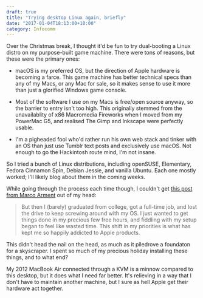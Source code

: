 ```yaml
---
draft: true
title: "Trying desktop Linux again, briefly"
date: "2017-01-04T18:13:00+10:00"
category: Infocomm
---
```

Over the Christmas break, I thought it'd be fun to try dual-booting a  Linux distro on my purpose-built game machine. There were tons of reasons, but these were the primary ones:

* macOS is my preferred OS, but the direction of Apple hardware is becoming a farce. This game machine has better technical specs than any of my Macs, or any Mac for sale, so it makes sense to use it more than just a glorified Windows game console.

* Most of the software I use on my Macs is free/open source anyway, so the barrier to entry isn't too high. This originally stemmed from the unavailablity of x86 Macromedia Fireworks when I moved from my PowerMac G5, and realised The Gimp and Inkscape were perfectly usable.

* I'm a pigheaded fool who'd rather run his own web stack and tinker with an OS than just use Tumblr text posts and exclusively use macOS. Not enough to go the Hackintosh route mind, I'm not insane.

So I tried a bunch of Linux distributions, including openSUSE, Elementary, Fedora Cinnamon Spin, Debian Jessie, and vanilla Ubuntu. Each one mostly worked; I'll likely blog about them in the coming weeks.

While going through the process each time though, I couldn't get [this post from Marco Arment] out of my head:

> But then I (barely) graduated from college, got a full-time job, and lost the drive to keep screwing around with my OS. I just wanted to get things done in my precious few free hours, and fiddling with my setup began to feel like wasted time. This shift in my priorities is what has kept me so happily addicted to Apple products.

This didn't head the nail on the head, as much as it piledrove a foundaton for a skyscraper. I spent so much of my precious holiday installing these things, and to what end?

My 2012 MacBook Air connected through a KVM is a minnow compared to this desktop, but it does what I need far better. It's relieving in a way that I don't have to maintain another machine, but I sure as hell Apple get their hardware act together.

[this post from Marco Arment]: https://marco.org/2011/08/01/clean-installs-on-macs

